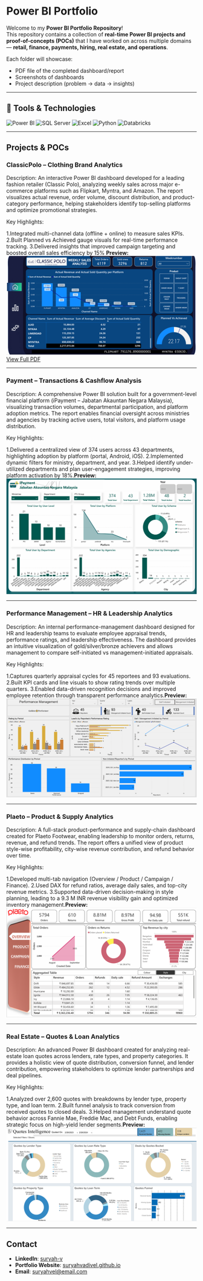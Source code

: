 # Power BI Portfolio 

Welcome to my **Power BI Portfolio Repository**!  
This repository contains a collection of **real-time Power BI projects and proof-of-concepts (POCs)** that I have worked on across multiple domains — **retail, finance, payments, hiring, real estate, and operations**.

Each folder will showcase:
- PDF file of the completed dashboard/report
- Screenshots of dashboards
- Project description (problem → data → insights)

---

## 🔧 Tools & Technologies
![Power BI](https://img.shields.io/badge/Power%20BI-F2C811?style=for-the-badge&logo=powerbi&logoColor=black)
![SQL Server](https://img.shields.io/badge/SQL%20Server-CC2927?style=for-the-badge&logo=microsoftsqlserver&logoColor=white)
![Excel](https://img.shields.io/badge/Microsoft%20Excel-217346?style=for-the-badge&logo=microsoftexcel&logoColor=white)
![Python](https://img.shields.io/badge/Python-3776AB?style=for-the-badge&logo=python&logoColor=white)
![Databricks](https://img.shields.io/badge/Databricks-FF3621?style=for-the-badge&logo=databricks&logoColor=white)

---

##  Projects & POCs


###  ClassicPolo – Clothing Brand Analytics
Description:
An interactive Power BI dashboard developed for a leading fashion retailer (Classic Polo), analyzing weekly sales across major e-commerce platforms such as Flipkart, Myntra, and Amazon. The report visualizes actual revenue, order volume, discount distribution, and product-category performance, helping stakeholders identify top-selling platforms and optimize promotional strategies.

Key Highlights:

1.Integrated multi-channel data (offline + online) to measure sales KPIs.
2.Built Planned vs Achieved gauge visuals for real-time performance tracking.
3.Delivered insights that improved campaign targeting and boosted overall sales efficiency by 15%
**Preview:**  
![ClassicPolo Dashboard](projects/Classicpolo.png)
[View Full PDF](projects/ClassicPolo_Analytics.pdf)

---

###  Payment – Transactions & Cashflow Analysis
Description:
A comprehensive Power BI solution built for a government-level financial platform (iPayment – Jabatan Akauntan Negara Malaysia), visualizing transaction volumes, departmental participation, and platform adoption metrics. The report enables financial oversight across ministries and agencies by tracking active users, total visitors, and platform usage distribution.

Key Highlights:

1.Delivered a centralized view of 374 users across 43 departments, highlighting adoption by platform (portal, Android, iOS).
2.Implemented dynamic filters for ministry, department, and year.
3.Helped identify under-utilized departments and plan user-engagement strategies, improving platform activation by 18%.**Preview:**  
![Payment Dashboard](projects/Payment.png)

---

###  Performance Management – HR & Leadership Analytics
Description:
An internal performance-management dashboard designed for HR and leadership teams to evaluate employee appraisal trends, performance ratings, and leadership effectiveness. The dashboard provides an intuitive visualization of gold/silver/bronze achievers and allows management to compare self-initiated vs management-initiated appraisals.

Key Highlights:

1.Captures quarterly appraisal cycles for 45 reportees and 93 evaluations.
2.Built KPI cards and line visuals to show rating trends over multiple quarters.
3.Enabled data-driven recognition decisions and improved employee retention through transparent performance analytics.**Preview:**  
![Performance Management](projects/Performance_Management.png)

---

###  Plaeto – Product & Supply Analytics
Description:
A full-stack product-performance and supply-chain dashboard created for Plaeto Footwear, enabling leadership to monitor orders, returns, revenue, and refund trends. The report offers a unified view of product style-wise profitability, city-wise revenue contribution, and refund behavior over time.

Key Highlights:

1.Developed multi-tab navigation (Overview / Product / Campaign / Finance).
2.Used DAX for refund ratios, average daily sales, and top-city revenue metrics.
3.Supported data-driven decision-making in style planning, leading to a 9.3 M INR revenue visibility gain and optimized inventory management.**Preview:**  
![Plaeto Dashboard](projects/Plaeto.png)

---

###  Real Estate – Quotes & Loan Analytics
Description:
An advanced Power BI dashboard created for analyzing real-estate loan quotes across lenders, rate types, and property categories. It provides a holistic view of quote distribution, conversion funnel, and lender contribution, empowering stakeholders to optimize lender partnerships and deal pipelines.

Key Highlights:

1.Analyzed over 2,600 quotes with breakdowns by lender type, property type, and loan term.
2.Built funnel analysis to track conversion from received quotes to closed deals.
3.Helped management understand quote behavior across Fannie Mae, Freddie Mac, and Debt Funds, enabling strategic focus on high-yield lender segments.**Preview:**  
![Real Estate Dashboard](projects/Real_estate.png)



---

##  Contact
- **LinkedIn**: [suryah-v](https://linkedin.com/in/suryah-v)
- **Portfolio Website**: [suryahvadivel.github.io](https://suryahvadivel.github.io/)
- **Email**: suryahvel@email.com
